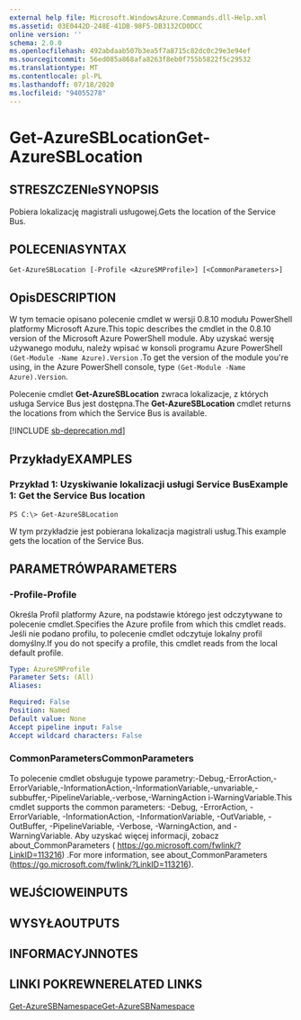 ```yaml
---
external help file: Microsoft.WindowsAzure.Commands.dll-Help.xml
ms.assetid: 03E0442D-248E-41DB-98F5-DB3132CD0DCC
online version: ''
schema: 2.0.0
ms.openlocfilehash: 492abdaab507b3ea5f7a8715c82dc0c29e3e94ef
ms.sourcegitcommit: 56ed085a868afa8263f8eb0f755b5822f5c29532
ms.translationtype: MT
ms.contentlocale: pl-PL
ms.lasthandoff: 07/18/2020
ms.locfileid: "94055278"
---
```

# <span data-ttu-id="0a2dd-101">Get-AzureSBLocation</span><span class="sxs-lookup"><span data-stu-id="0a2dd-101">Get-AzureSBLocation</span></span>

## <span data-ttu-id="0a2dd-102">STRESZCZENIe</span><span class="sxs-lookup"><span data-stu-id="0a2dd-102">SYNOPSIS</span></span>
<span data-ttu-id="0a2dd-103">Pobiera lokalizację magistrali usługowej.</span><span class="sxs-lookup"><span data-stu-id="0a2dd-103">Gets the location of the Service Bus.</span></span>

## <span data-ttu-id="0a2dd-104">POLECENIA</span><span class="sxs-lookup"><span data-stu-id="0a2dd-104">SYNTAX</span></span>

```
Get-AzureSBLocation [-Profile <AzureSMProfile>] [<CommonParameters>]
```

## <span data-ttu-id="0a2dd-105">Opis</span><span class="sxs-lookup"><span data-stu-id="0a2dd-105">DESCRIPTION</span></span>
<span data-ttu-id="0a2dd-106">W tym temacie opisano polecenie cmdlet w wersji 0.8.10 modułu PowerShell platformy Microsoft Azure.</span><span class="sxs-lookup"><span data-stu-id="0a2dd-106">This topic describes the cmdlet in the 0.8.10 version of the Microsoft Azure PowerShell module.</span></span>
<span data-ttu-id="0a2dd-107">Aby uzyskać wersję używanego modułu, należy wpisać w konsoli programu Azure PowerShell `(Get-Module -Name Azure).Version` .</span><span class="sxs-lookup"><span data-stu-id="0a2dd-107">To get the version of the module you're using, in the Azure PowerShell console, type `(Get-Module -Name Azure).Version`.</span></span>

<span data-ttu-id="0a2dd-108">Polecenie cmdlet **Get-AzureSBLocation** zwraca lokalizacje, z których usługa Service Bus jest dostępna.</span><span class="sxs-lookup"><span data-stu-id="0a2dd-108">The **Get-AzureSBLocation** cmdlet returns the locations from which the Service Bus is available.</span></span>

[!INCLUDE [sb-deprecation.md](../include/sb-deprecation.md)]

## <span data-ttu-id="0a2dd-109">Przykłady</span><span class="sxs-lookup"><span data-stu-id="0a2dd-109">EXAMPLES</span></span>

### <span data-ttu-id="0a2dd-110">Przykład 1: Uzyskiwanie lokalizacji usługi Service Bus</span><span class="sxs-lookup"><span data-stu-id="0a2dd-110">Example 1: Get the Service Bus location</span></span>
```
PS C:\> Get-AzureSBLocation
```

<span data-ttu-id="0a2dd-111">W tym przykładzie jest pobierana lokalizacja magistrali usług.</span><span class="sxs-lookup"><span data-stu-id="0a2dd-111">This example gets the location of the Service Bus.</span></span>

## <span data-ttu-id="0a2dd-112">PARAMETRÓW</span><span class="sxs-lookup"><span data-stu-id="0a2dd-112">PARAMETERS</span></span>

### <span data-ttu-id="0a2dd-113">-Profile</span><span class="sxs-lookup"><span data-stu-id="0a2dd-113">-Profile</span></span>
<span data-ttu-id="0a2dd-114">Określa Profil platformy Azure, na podstawie którego jest odczytywane to polecenie cmdlet.</span><span class="sxs-lookup"><span data-stu-id="0a2dd-114">Specifies the Azure profile from which this cmdlet reads.</span></span>
<span data-ttu-id="0a2dd-115">Jeśli nie podano profilu, to polecenie cmdlet odczytuje lokalny profil domyślny.</span><span class="sxs-lookup"><span data-stu-id="0a2dd-115">If you do not specify a profile, this cmdlet reads from the local default profile.</span></span>

```yaml
Type: AzureSMProfile
Parameter Sets: (All)
Aliases: 

Required: False
Position: Named
Default value: None
Accept pipeline input: False
Accept wildcard characters: False
```

### <span data-ttu-id="0a2dd-116">CommonParameters</span><span class="sxs-lookup"><span data-stu-id="0a2dd-116">CommonParameters</span></span>
<span data-ttu-id="0a2dd-117">To polecenie cmdlet obsługuje typowe parametry:-Debug,-ErrorAction,-ErrorVariable,-InformationAction,-InformationVariable,-unvariable,-subbuffer,-PipelineVariable,-verbose,-WarningAction i-WarningVariable.</span><span class="sxs-lookup"><span data-stu-id="0a2dd-117">This cmdlet supports the common parameters: -Debug, -ErrorAction, -ErrorVariable, -InformationAction, -InformationVariable, -OutVariable, -OutBuffer, -PipelineVariable, -Verbose, -WarningAction, and -WarningVariable.</span></span> <span data-ttu-id="0a2dd-118">Aby uzyskać więcej informacji, zobacz about_CommonParameters ( https://go.microsoft.com/fwlink/?LinkID=113216) .</span><span class="sxs-lookup"><span data-stu-id="0a2dd-118">For more information, see about_CommonParameters (https://go.microsoft.com/fwlink/?LinkID=113216).</span></span>

## <span data-ttu-id="0a2dd-119">WEJŚCIOWE</span><span class="sxs-lookup"><span data-stu-id="0a2dd-119">INPUTS</span></span>

## <span data-ttu-id="0a2dd-120">WYSYŁA</span><span class="sxs-lookup"><span data-stu-id="0a2dd-120">OUTPUTS</span></span>

## <span data-ttu-id="0a2dd-121">INFORMACYJN</span><span class="sxs-lookup"><span data-stu-id="0a2dd-121">NOTES</span></span>

## <span data-ttu-id="0a2dd-122">LINKI POKREWNE</span><span class="sxs-lookup"><span data-stu-id="0a2dd-122">RELATED LINKS</span></span>

[<span data-ttu-id="0a2dd-123">Get-AzureSBNamespace</span><span class="sxs-lookup"><span data-stu-id="0a2dd-123">Get-AzureSBNamespace</span></span>](./Get-AzureSBNamespace.md)


